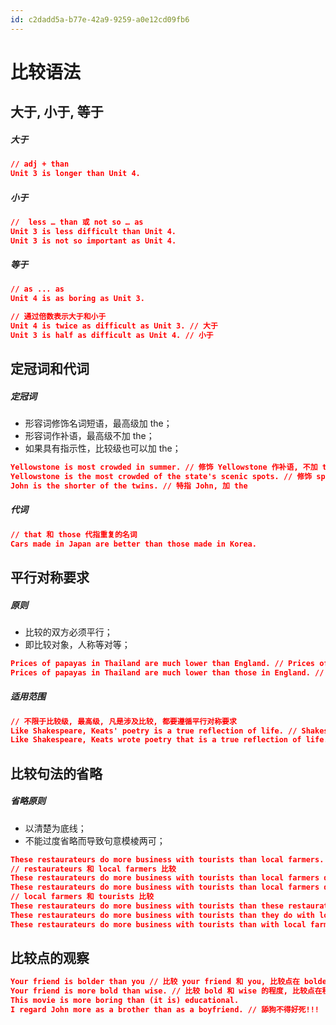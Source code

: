 ```yaml
---
id: c2dadd5a-b77e-42a9-9259-a0e12cd09fb6
---
```


# 比较语法

## 大于, 小于, 等于

##### 大于

```json
// adj + than
Unit 3 is longer than Unit 4.
```

##### 小于

```json
//  less … than 或 not so … as
Unit 3 is less difficult than Unit 4.
Unit 3 is not so important as Unit 4.
```

##### 等于

```json
// as ... as
Unit 4 is as boring as Unit 3.

// 通过倍数表示大于和小于
Unit 4 is twice as difficult as Unit 3. // 大于
Unit 3 is half as difficult as Unit 4. // 小于
```

## 定冠词和代词

##### 定冠词

- 形容词修饰名词短语，最高级加 the；
- 形容词作补语，最高级不加 the；
- 如果具有指示性，比较级也可以加 the；

```json
Yellowstone is most crowded in summer. // 修饰 Yellowstone 作补语, 不加 the
Yellowstone is the most crowded of the state's scenic spots. // 修饰 spots, 加 the
John is the shorter of the twins. // 特指 John, 加 the
```

##### 代词

```json
// that 和 those 代指重复的名词
Cars made in Japan are better than those made in Korea.
```

## 平行对称要求

##### 原则

- 比较的双方必须平行；
- 即比较对象，人称等对等；

```json
Prices of papayas in Thailand are much lower than England. // Prices of papayas in Thailand 和 England 不对等, 错误
Prices of papayas in Thailand are much lower than those in England. // 修改为 those in England
```

##### 适用范围

```json
// 不限于比较级, 最高级, 凡是涉及比较, 都要遵循平行对称要求
Like Shakespeare, Keats' poetry is a true reflection of life. // Shakespeare 和 Keats' poetry 不对等
Like Shakespeare, Keats wrote poetry that is a true reflection of life.
```

## 比较句法的省略

##### 省略原则

- 以清楚为底线；
- 不能过度省略而导致句意模棱两可；

```json
These restaurateurs do more business with tourists than local farmers. // 句意模棱两可, 不知道比较对象
// restaurateurs 和 local farmers 比较
These restaurateurs do more business with tourists than local farmers do with tourists.
These restaurateurs do more business with tourists than local farmers do.
// local farmers 和 tourists 比较
These restaurateurs do more business with tourists than these restaurateurs do with local farmers.
These restaurateurs do more business with tourists than they do with local farmers.
These restaurateurs do more business with tourists than with local farmers.
```

## 比较点的观察

```json
Your friend is bolder than you // 比较 your friend 和 you, 比较点在 bolder, 使用比较级
Your friend is more bold than wise. // 比较 bold 和 wise 的程度, 比较点在程度, 不使用比较级
This movie is more boring than (it is) educational.
I regard John more as a brother than as a boyfriend. // 舔狗不得好死!!!
```
